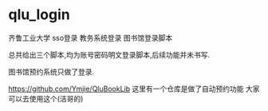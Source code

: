 # qlu_login
齐鲁工业大学 sso登录 教务系统登录 图书馆登录脚本

总共给出三个脚本,均为账号密码明文登录脚本,后续功能并未书写.

图书馆预约系统只做了登录.

https://github.com/Ymjie/QluBookLib 这里有一个仓库是做了自动预约功能 大家可以去使用这个(洁哥的) 
